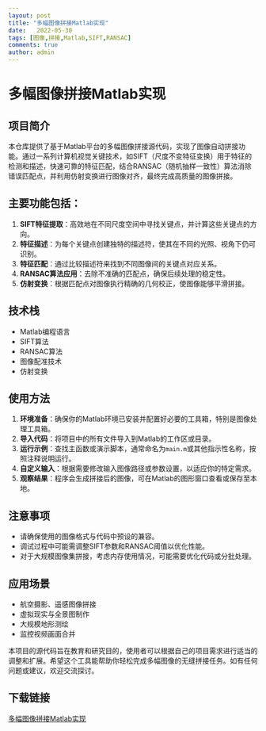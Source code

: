 ```yaml
---
layout: post
title: "多幅图像拼接Matlab实现"
date:   2022-05-30
tags: [图像,拼接,Matlab,SIFT,RANSAC]
comments: true
author: admin
---
```

# 多幅图像拼接Matlab实现

## 项目简介
本仓库提供了基于Matlab平台的多幅图像拼接源代码，实现了图像自动拼接功能。通过一系列计算机视觉关键技术，如SIFT（尺度不变特征变换）用于特征的检测和描述，快速可靠的特征匹配，结合RANSAC（随机抽样一致性）算法消除错误匹配点，并利用仿射变换进行图像对齐，最终完成高质量的图像拼接。

## 主要功能包括：
1. **SIFT特征提取**：高效地在不同尺度空间中寻找关键点，并计算这些关键点的方向。
2. **特征描述**：为每个关键点创建独特的描述符，使其在不同的光照、视角下仍可识别。
3. **特征匹配**：通过比较描述符来找到不同图像间的关键点对应关系。
4. **RANSAC算法应用**：去除不准确的匹配点，确保后续处理的稳定性。
5. **仿射变换**：根据匹配点对图像执行精确的几何校正，使图像能够平滑拼接。

## 技术栈
- Matlab编程语言
- SIFT算法
- RANSAC算法
- 图像配准技术
- 仿射变换

## 使用方法
1. **环境准备**：确保你的Matlab环境已安装并配置好必要的工具箱，特别是图像处理工具箱。
2. **导入代码**：将项目中的所有文件导入到Matlab的工作区或目录。
3. **运行示例**：查找主函数或演示脚本，通常命名为`main.m`或其他指示性名称，按照注释说明运行。
4. **自定义输入**：根据需要修改输入图像路径或参数设置，以适应你的特定需求。
5. **观察结果**：程序会生成拼接后的图像，可在Matlab的图形窗口查看或保存至本地。

## 注意事项
- 请确保使用的图像格式与代码中预设的兼容。
- 调试过程中可能需调整SIFT参数和RANSAC阈值以优化性能。
- 对于大规模图像集拼接，考虑内存使用情况，可能需要优化代码或分批处理。

## 应用场景
- 航空摄影、遥感图像拼接
- 虚拟现实与全景图制作
- 大规模地形测绘
- 监控视频画面合并

本项目的源代码旨在教育和研究目的，使用者可以根据自己的项目需求进行适当的调整和扩展。希望这个工具能帮助你轻松完成多幅图像的无缝拼接任务。如有任何问题或建议，欢迎交流探讨。

## 下载链接

[多幅图像拼接Matlab实现](https://pan.quark.cn/s/e4e5adb63a16)